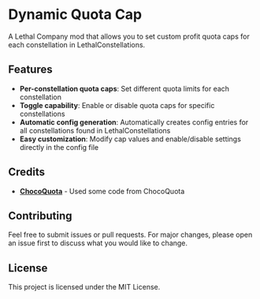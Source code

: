 # Dynamic Quota Cap

A Lethal Company mod that allows you to set custom profit quota caps for each constellation in LethalConstellations.

## Features

- **Per-constellation quota caps**: Set different quota limits for each constellation
- **Toggle capability**: Enable or disable quota caps for specific constellations
- **Automatic config generation**: Automatically creates config entries for all constellations found in LethalConstellations
- **Easy customization**: Modify cap values and enable/disable settings directly in the config file

## Credits
- [**ChocoQuota**](https://thunderstore.io/c/lethal-company/p/DaJadeNinja/ChocoQuota/) - Used some code from ChocoQuota

## Contributing

Feel free to submit issues or pull requests. For major changes, please open an issue first to discuss what you would like to change.

## License
This project is licensed under the MIT License.
